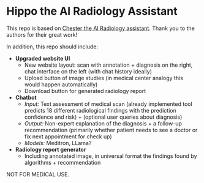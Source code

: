 # Hippo the AI Radiology Assistant

This repo is based on [Chester the AI Radiology assistant](https://github.com/mlmed/chester-xray). Thank you to the authors for their great work!

In addition, this repo should include:
- **Upgraded website UI**
  - New website layout: scan with annotation + diagnosis on the right, chat interface on the left (with chat history ideally)
  - Upload button of image studies (in medical center analogy this would happen automatically)
  - Download button for generated radiology report 
- **Chatbot**
  - *Input:* Text assessment of medical scan (already implemented tool predicts 18 different radiological findings with the prediction confidence and risk)  + (optional user queries about diagnosis) 
  - *Output:* Non-expert explanation of the diagnosis + a follow-up recommendation (primarily whether patient needs to see a doctor or fix next appointment for check up)
  - *Models:* Meditron, LLama?
- **Radiology report generator**
  - Including annotated image, in universal format the findings found by algorithms + recommendation 

NOT FOR MEDICAL USE.
